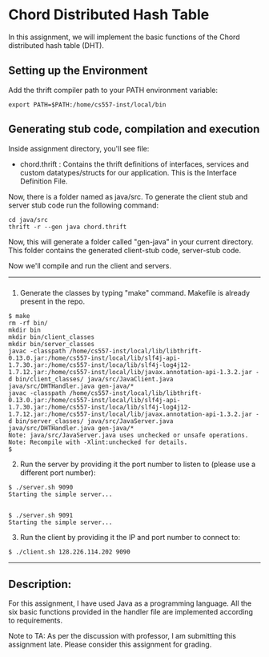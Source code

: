 # Chord Distributed Hash Table

In this assignment, we will implement the basic functions of the Chord distributed hash table (DHT).


## Setting up the Environment

Add the thrift compiler path to your PATH environment variable:
```
export PATH=$PATH:/home/cs557-inst/local/bin
```


## Generating stub code, compilation and execution

Inside assignment directory, you'll see file:
* chord.thrift : Contains the thrift definitions of interfaces, services and custom datatypes/structs for our application. This is the Interface Definition File.

Now, there is a folder named as java/src. To generate the client stub and server stub code run the following command:


```
cd java/src
thrift -r --gen java chord.thrift
```

Now, this will generate a folder called "gen-java" in your current directory.
This folder contains the generated client-stub code, server-stub code.

Now we'll compile and run the client and servers.

___
###
1. Generate the classes by typing "make" command. Makefile is already present in the repo.
```
$ make
rm -rf bin/
mkdir bin
mkdir bin/client_classes
mkdir bin/server_classes
javac -classpath /home/cs557-inst/local/lib/libthrift-0.13.0.jar:/home/cs557-inst/local/lib/slf4j-api-1.7.30.jar:/home/cs557-inst/loca/lib/slf4j-log4j12-1.7.12.jar:/home/cs557-inst/local/lib/javax.annotation-api-1.3.2.jar -d bin/client_classes/ java/src/JavaClient.java java/src/DHTHandler.java gen-java/*
javac -classpath /home/cs557-inst/local/lib/libthrift-0.13.0.jar:/home/cs557-inst/local/lib/slf4j-api-1.7.30.jar:/home/cs557-inst/loca/lib/slf4j-log4j12-1.7.12.jar:/home/cs557-inst/local/lib/javax.annotation-api-1.3.2.jar -d bin/server_classes/ java/src/JavaServer.java java/src/DHTHandler.java gen-java/*
Note: java/src/JavaServer.java uses unchecked or unsafe operations.
Note: Recompile with -Xlint:unchecked for details.
$
```

2. Run the server by providing it the port number to listen to (please use a different port number):
```
$ ./server.sh 9090
Starting the simple server...


$ ./server.sh 9091
Starting the simple server...

```

3. Run the client by providing it the IP and port number to connect to:
```
$ ./client.sh 128.226.114.202 9090
```
___

## Description:

For this assignment, I have used Java as a programming language. All the six basic functions provided in the handler file are implemented according to requirements.

Note to TA: As per the discussion with professor, I am submitting this assignment late. Please consider this assignment for grading.

